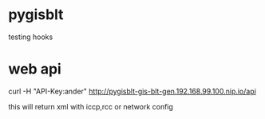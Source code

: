 # pygisblt
testing hooks

# web api
curl -H "API-Key:ander" http://pygisblt-gis-blt-gen.192.168.99.100.nip.io/api

this will return xml with iccp,rcc or network config